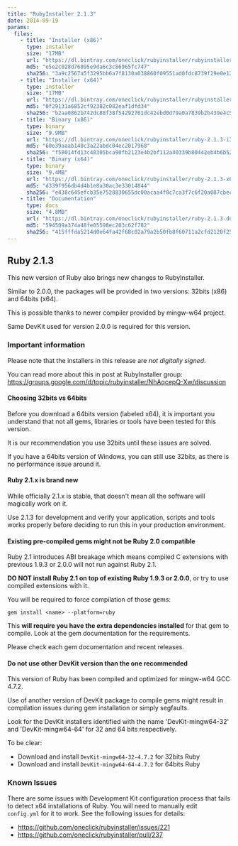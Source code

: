 ```yaml
---
title: "RubyInstaller 2.1.3"
date: 2014-09-19
params:
  files:
    - title: "Installer (x86)"
      type: installer
      size: "17MB"
      url: "https://dl.bintray.com/oneclick/rubyinstaller/rubyinstaller-2.1.3.exe"
      md5: "e5e2c028d76895e9da6c3c86965fc747"
      sha256: "3a9c2567a5f3295bb6a7f8130a038860f09551ad0fdc8739f29e0e12e667fa03"
    - title: "Installer (x64)"
      type: installer
      size: "17MB"
      url: "https://dl.bintray.com/oneclick/rubyinstaller/rubyinstaller-2.1.3-x64.exe"
      md5: "0f29131a6852cf92382c082eaf1dfd34"
      sha256: "b2aa0862b742dc88f38f54292701dc42ebd0d79a0a7839b2b439e4c58550d975"
    - title: "Binary (x86)"
      type: binary
      size: "9.9MB"
      url: "https://dl.bintray.com/oneclick/rubyinstaller/ruby-2.1.3-i386-mingw32.7z"
      md5: "60e39aaab140c3a22abdc04ec2017968"
      sha256: "f58014fd13c40305bca90fb2123e4b2bf112a40339b80442eb4b6b52467cc994"
    - title: "Binary (x64)"
      type: binary
      size: "9.4MB"
      url: "https://dl.bintray.com/oneclick/rubyinstaller/ruby-2.1.3-x64-mingw32.7z"
      md5: "d339f956db4d4b1e8a30ac3e33014844"
      sha256: "e438c645efcb35e7528830655dc00acaa4f0c7ca3f7c6f20a087cbec14118773"
    - title: "Documentation"
      type: docs
      size: "4.8MB"
      url: "https://dl.bintray.com/oneclick/rubyinstaller/ruby-2.1.3-doc-chm.7z"
      md5: "594509a374a48fe05598ec203c62f782"
      sha256: "415fffda5214d0e64fa42f68c02a79a2b50fb8f60711a2cfd2120f2504bdf26f"
---
```


## Ruby 2.1.3

This new version of Ruby also brings new changes to RubyInstaller.

Similar to 2.0.0, the packages will be provided in two versions:
32bits (x86) and 64bits (x64).

This is possible thanks to newer compiler provided by mingw-w64 project.

Same DevKit used for version 2.0.0 is required for this version.

### Important information

Please note that the installers in this release are *not digitally signed*.

You can read more about this in post at RubyInstaller group:
https://groups.google.com/d/topic/rubyinstaller/NhAqcepQ-Xw/discussion

#### Choosing 32bits vs 64bits

Before you download a 64bits version (labeled x64), it is important you
understand that not all gems, libraries or tools have been tested for this
version.

It is our recommendation you use 32bits until these issues are solved.

If you have a 64bits version of Windows, you can still use 32bits, as there
is no performance issue around it.

#### Ruby 2.1.x is brand new

While officially 2.1.x is stable, that doesn't mean all the software will
magically work on it.

Use 2.1.3 for development and verify your application, scripts and tools works
properly before deciding to run this in your production environment.

#### Existing pre-compiled gems might not be Ruby 2.0 compatible

Ruby 2.1 introduces ABI breakage which means compiled C extensions with previous
1.9.3 or 2.0.0 will not run against Ruby 2.1.

**DO NOT install Ruby 2.1 on top of existing Ruby 1.9.3 or 2.0.0**, or try to
use compiled extensions with it.

You will be required to force compilation of those gems:

```
gem install <name> --platform=ruby
```

This **will require you have the extra dependencies installed** for that gem to
compile. Look at the gem documentation for the requirements.

Please check each gem documentation and recent releases.

#### Do not use other DevKit version than the one recommended

This version of Ruby has been compiled and optimized for mingw-w64 GCC 4.7.2.

Use of another version of DevKit package to compile gems might result in
compilation issues during gem installation or simply segfaults.

Look for the DevKit installers identified with the name 'DevKit-mingw64-32' and
'DevKit-mingw64-64' for 32 and 64 bits respectively.

To be clear:

* Download and install `DevKit-mingw64-32-4.7.2` for 32bits Ruby
* Download and install `DevKit-mingw64-64-4.7.2` for 64bits Ruby

### Known Issues

There are some issues with Development Kit configuration process that fails
to detect x64 installations of Ruby. You will need to manually edit
`config.yml` for it to work. See the following issues for details:

- https://github.com/oneclick/rubyinstaller/issues/221
- https://github.com/oneclick/rubyinstaller/pull/237

